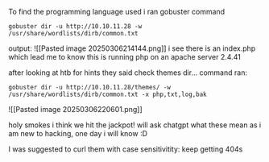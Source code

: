 To find the programming language used i ran gobuster command
```
gobuster dir -u http://10.10.11.28 -w /usr/share/wordlists/dirb/common.txt
```
output:
![[Pasted image 20250306214144.png]]
i see there is an index.php which lead me to know this is running php on an apache server 2.4.41

after looking at htb for hints they said check themes dir...
command ran:

```
gobuster dir -u http://10.10.11.28/themes/ -w /usr/share/wordlists/dirb/common.txt -x php,txt,log,bak
```


![[Pasted image 20250306220601.png]]

holy smokes i think we hit the jackpot! will ask chatgpt what these mean as i am new to hacking, one day i will know :D

I was suggested to curl them with case sensitivitity:
 keep getting 404s